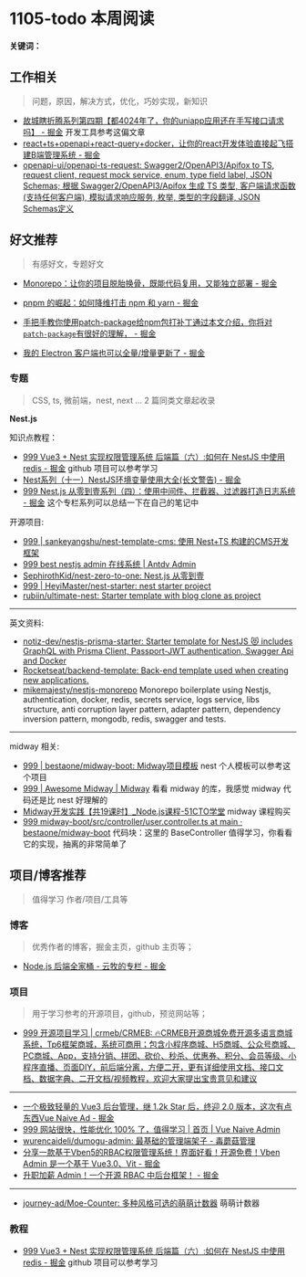 
# 1105-todo 本周阅读



**关键词：** 


## 工作相关
> 问题，原因，解决方式，优化，巧妙实现，新知识

- [故城瞎折腾系列第四期【都4024年了，你的uniapp应用还在手写接口请求吗】 - 掘金](https://juejin.cn/post/7418075685825298482) 开发工具参考这偏文章
- [react+ts+openapi+react-query+docker，让你的react开发体验直接起飞搭建B端管理系统 - 掘金](https://juejin.cn/post/7296513628331999244)
- [openapi-ui/openapi-ts-request: Swagger2/OpenAPI3/Apifox to TS, request client, request mock service, enum, type field label, JSON Schemas; 根据 Swagger2/OpenAPI3/Apifox 生成 TS 类型, 客户端请求函数(支持任何客户端), 模拟请求响应服务, 枚举, 类型的字段翻译, JSON Schemas定义](https://github.com/openapi-ui/openapi-ts-request)
 

 

## 好文推荐
> 有感好文，专题好文


- [Monorepo：让你的项目脱胎换骨，既能代码复用，又能独立部署 - 掘金](https://juejin.cn/post/7404777192704868362)
- [pnpm 的崛起：如何降维打击 npm 和 yarn - 掘金](https://juejin.cn/post/7410923898647461938)
- [手把手教你使用patch-package给npm包打补丁通过本文介绍，你将对`patch-package`有很好的理解， - 掘金](https://juejin.cn/post/6962554654643191815)

- [我的 Electron 客户端也可以全量/增量更新了 - 掘金](https://juejin.cn/post/7416311252580352034)



### 专题
> CSS, ts, 微前端，nest, next ... 2 篇同类文章起收录

**Nest.js**


知识点教程：

- [999 Vue3 + Nest 实现权限管理系统 后端篇（六）:如何在 NestJS 中使用 redis - 掘金](https://juejin.cn/post/7257785104714481723?searchId=20241103143039C1D25BC2EA5CED14E0A2) github 项目可以参考学习
- [Nest系列（十一）NestJS环境变量使用大全(长文警告) - 掘金](https://juejin.cn/post/7177407436381388858?searchId=20241105112034B30457D3DBDCEE82DFF9)
- [999 Nest.js 从零到壹系列（四）：使用中间件、拦截器、过滤器打造日志系统  - 掘金](https://juejin.cn/post/6844904098689449998) 这个专栏系列可以总结一下在自己的笔记中


开源项目: 


- [999 | sankeyangshu/nest-template-cms: 使用 Nest+TS 构建的CMS开发框架](https://github.com/sankeyangshu/nest-template-cms)
- [999 best nestjs  admin 在线系统 | Antdv Admin](https://vue3-antdv-admin.pages.dev/#/login?redirect=/tool/email)
- [SephirothKid/nest-zero-to-one: Nest.js 从零到壹](https://github.com/SephirothKid/nest-zero-to-one)
- [999 | HeyiMaster/nest-starter: nest starter project](https://github.com/HeyiMaster/nest-starter)
- [rubiin/ultimate-nest: Starter template with blog clone as project](https://github.com/rubiin/ultimate-nest)

---

英文资料: 

- [notiz-dev/nestjs-prisma-starter: Starter template for NestJS 😻 includes GraphQL with Prisma Client, Passport-JWT authentication, Swagger Api and Docker](https://github.com/notiz-dev/nestjs-prisma-starter)
- [Rocketseat/backend-template: Back-end template used when creating new applications.](https://github.com/Rocketseat/backend-template)
- [mikemajesty/nestjs-monorepo](https://github.com/mikemajesty/nestjs-monorepo) Monorepo boilerplate using Nestjs, authentication, docker, redis, secrets service, logs service, libs structure, anti corruption layer pattern, adapter pattern, dependency inversion pattern, mongodb, redis, swagger and tests.

---

midway 相关: 

- [999 | bestaone/midway-boot: Midway项目模板](https://github.com/bestaone/midway-boot) nest 个人模板可以参考这个项目
- [999 | Awesome Midway | Midway](https://midwayjs.org/docs/awesome_midway) 看看 midway 的库，我感觉 midway 代码还是比 nest 好理解的 
- [Midway开发实践【共19课时】_Node.js课程-51CTO学堂](https://edu.51cto.com/course/32086.html)  midway 课程购买
- [999 midway-boot/src/controller/user.controller.ts at main · bestaone/midway-boot](https://github.com/bestaone/midway-boot/blob/main/src/controller/user.controller.ts) 代码块：这里的 BaseController 值得学习，你看看它的实现，抽离的非常简单了



## 项目/博客推荐
> 值得学习 作者/项目/工具等

### 博客
> 优秀作者的博客，掘金主页，github 主页等；

- [Node.js 后端全家桶 - 云牧的专栏 - 掘金](https://juejin.cn/column/7338259035044364314)


### 项目
> 用于学习参考的开源项目，github，预览网站等；

- [999 开源项目学习 | crmeb/CRMEB: 🔥CRMEB开源商城免费开源多语言商城系统，Tp6框架商城，系统可商用；包含小程序商城、H5商城、公众号商城、PC商城、App，支持分销、拼团、砍价、秒杀、优惠券、积分、会员等级、小程序直播、页面DIY，前后端分离，方便二开，更有详细使用文档、接口文档、数据字典、二开文档/视频教程，欢迎大家提出宝贵意见和建议](https://github.com/crmeb/CRMEB)

---

- [一个极致轻量的 Vue3 后台管理，继 1.2k Star 后，终迎 2.0 版本，这次有点东西Vue Naive Ad - 掘金](https://juejin.cn/post/7309921568493977637)
- [999 网站很快，性能优化 100% 了，值得学习 | 首页 | Vue Naive Admin](https://admin.isme.top/)
- [wurencaideli/dumogu-admin: 最基础的管理端架子 - 毒蘑菇管理](https://github.com/wurencaideli/dumogu-admin)
- [分享一款基于Vben5的RBAC权限管理系统！界面好看！开源免费！Vben Admin 是一个基于 Vue3.0、Vit - 掘金](https://juejin.cn/post/7429679888543694902)
- [升职加薪 Admin！一个开源 RBAC 中后台框架！ - 掘金](https://juejin.cn/post/7430513549876379698)

---

- [journey-ad/Moe-Counter: 多种风格可选的萌萌计数器](https://github.com/journey-ad/Moe-Counter) 萌萌计数器

 
 ### 教程

 - [999 Vue3 + Nest 实现权限管理系统 后端篇（六）:如何在 NestJS 中使用 redis - 掘金](https://juejin.cn/post/7257785104714481723?searchId=20241103143039C1D25BC2EA5CED14E0A2) github 项目可以参考学习